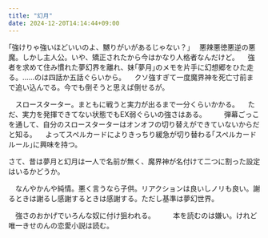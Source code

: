 ```yaml
---
title: "幻月"
date: 2024-12-20T14:14:44+09:00
---
```

｢強けりゃ強いほどいいのよ、嬲りがいがあるじゃない？｣
　悪辣悪徳悪逆の悪魔。しかし主人公。いや、矯正されたから今はかなり人格者なんだけど。
　強者を求めて住み慣れた夢幻界を離れ、妹｢夢月｣のメモを片手に幻想郷をひた走る。……のは四話か五話ぐらいから。
　クソ強すぎて一度魔界神を死亡寸前まで追い込んでる。今でも倒そうと思えば倒せるが。

　スロースターター。まともに戦うと実力が出るまで一分くらいかかる。
　ただ、実力を発揮できてない状態でもEX弱ぐらいの強さはある。
　
　弾幕ごっこを通して、自分のスロースターターはオンオフの切り替えができていないからだと知る。
　よってスペルカードによりきっちり緩急が切り替わる｢スペルカードルール｣に興味を持つ。

さて、昔は夢月と幻月は一人で名前が無く、魔界神が名付けて二つに割った設定はいるかどうか。

　なんやかんや純情。悪く言うなら子供。リアクションは良いしノリも良い。謝るときは謝るし感謝するときは感謝する。ただし基準は夢幻世界。

　強さのおかげでいろんな奴に付け狙われる。
　
　本を読むのは嫌い。けれど唯一きせのんの恋愛小説は読む。
